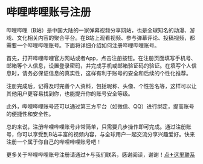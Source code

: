 # 哔哩哔哩账号注册

哔哩哔哩（B站）是中国大陆的一家弹幕视频分享网站，也是全球知名的动漫、游戏、文化相关内容的聚合平台。在B站上观看视频、参与弹幕评论、投稿视频，都需要一个哔哩哔哩账号。下面将详细介绍如何注册哔哩哔哩账号。

首先，打开哔哩哔哩官方网站或者App，点击注册按钮。在注册页面填写手机号、邮箱等个人信息，设置登录密码，并完成手机或邮箱验证码的验证。在填写个人信息时，请务必保证信息的真实性，这样有利于账号的安全和后续的个性化推荐。

注册完成后，记得及时完善个人资料，包括昵称、头像、个性签名等，这样可以让其他用户更容易找到你，也能提升你的账号安全等级。

此外，哔哩哔哩账号还可以通过第三方平台（如微信、QQ）进行绑定，提高账号的便捷性和安全性。

总的来说，注册哔哩哔哩账号非常简单，只需要几步操作即可完成。通过注册账号，你可以享受到B站丰富的视频内容，与全球用户一起交流分享兴趣爱好。快来注册一个属于你自己的哔哩哔哩账号吧！

更多关于哔哩哔哩账号注册请通过✈与我们联系，感谢阅读，谢谢！[点✈这里联系](https://sim.k02.cc)
